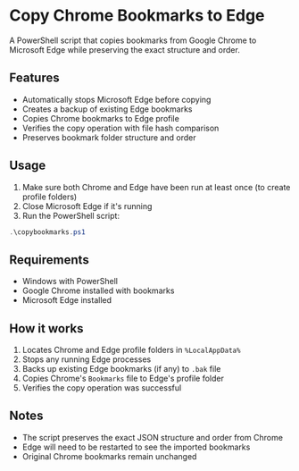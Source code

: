 # Copy Chrome Bookmarks to Edge

A PowerShell script that copies bookmarks from Google Chrome to Microsoft Edge while preserving the exact structure and order.

## Features

- Automatically stops Microsoft Edge before copying
- Creates a backup of existing Edge bookmarks
- Copies Chrome bookmarks to Edge profile
- Verifies the copy operation with file hash comparison
- Preserves bookmark folder structure and order

## Usage

1. Make sure both Chrome and Edge have been run at least once (to create profile folders)
2. Close Microsoft Edge if it's running
3. Run the PowerShell script:

```powershell
.\copybookmarks.ps1
```

## Requirements

- Windows with PowerShell
- Google Chrome installed with bookmarks
- Microsoft Edge installed

## How it works

1. Locates Chrome and Edge profile folders in `%LocalAppData%`
2. Stops any running Edge processes
3. Backs up existing Edge bookmarks (if any) to `.bak` file
4. Copies Chrome's `Bookmarks` file to Edge's profile folder
5. Verifies the copy operation was successful

## Notes

- The script preserves the exact JSON structure and order from Chrome
- Edge will need to be restarted to see the imported bookmarks
- Original Chrome bookmarks remain unchanged
